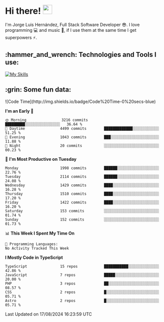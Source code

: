 <h1 align="left">
 <abc>
  <br>Hi there! <img src="https://user-images.githubusercontent.com/42378118/110234147-e3259600-7f4e-11eb-95be-0c4047144dea.gif" width="30"><br>
 </abc>
</h1>

I'm Jorge Luis Hernández, Full Stack Software Developer :sunglasses:. I love programming :computer: and music :musical_score:, if I use them at the same time I get superpowers :zap:. 


<h2 align="left">:hammer_and_wrench: Technologies and Tools I use:</h2>

[![My Skills](https://skillicons.dev/icons?i=js,ts,html,css,py,vue,react,next,nest,postgres,mysql)](https://skillicons.dev)

<h2 align="left">:grin: Some fun data:</h2>
<!--START_SECTION:waka-->
![Code Time](http://img.shields.io/badge/Code%20Time-0%20secs-blue)

**I'm an Early 🐤** 

```text
🌞 Morning                3216 commits        █████████░░░░░░░░░░░░░░░░   36.64 % 
🌆 Daytime                4499 commits        █████████████░░░░░░░░░░░░   51.25 % 
🌃 Evening                1043 commits        ███░░░░░░░░░░░░░░░░░░░░░░   11.88 % 
🌙 Night                  20 commits          ░░░░░░░░░░░░░░░░░░░░░░░░░   00.23 % 
```
📅 **I'm Most Productive on Tuesday** 

```text
Monday                   1998 commits        ██████░░░░░░░░░░░░░░░░░░░   22.76 % 
Tuesday                  2114 commits        ██████░░░░░░░░░░░░░░░░░░░   24.08 % 
Wednesday                1429 commits        ████░░░░░░░░░░░░░░░░░░░░░   16.28 % 
Thursday                 1510 commits        ████░░░░░░░░░░░░░░░░░░░░░   17.20 % 
Friday                   1422 commits        ████░░░░░░░░░░░░░░░░░░░░░   16.20 % 
Saturday                 153 commits         ░░░░░░░░░░░░░░░░░░░░░░░░░   01.74 % 
Sunday                   152 commits         ░░░░░░░░░░░░░░░░░░░░░░░░░   01.73 % 
```


📊 **This Week I Spent My Time On** 

```text
💬 Programming Languages: 
No Activity Tracked This Week
```

**I Mostly Code in TypeScript** 

```text
TypeScript               15 repos            ███████████░░░░░░░░░░░░░░   42.86 % 
JavaScript               7 repos             █████░░░░░░░░░░░░░░░░░░░░   20.00 % 
PHP                      3 repos             ██░░░░░░░░░░░░░░░░░░░░░░░   08.57 % 
CSS                      2 repos             █░░░░░░░░░░░░░░░░░░░░░░░░   05.71 % 
Astro                    2 repos             █░░░░░░░░░░░░░░░░░░░░░░░░   05.71 % 
```




 Last Updated on 17/08/2024 16:23:59 UTC
<!--END_SECTION:waka-->
